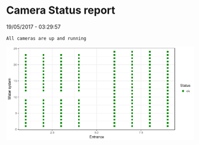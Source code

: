 Camera Status report
================
19/05/2017 - 03:29:57

    All cameras are up and running

![](camreport_files/figure-markdown_github/unnamed-chunk-2-1.png)
